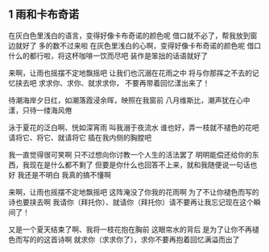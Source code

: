 ## 1 雨和卡布奇诺
在灰白色里浅白的语言，变得好像卡布奇诺的颜色呢
借口就不必了，帮我放到窗边就好了
多的数不过来啦
在灰色里浅白的心啊，变得好像卡布奇诺的颜色呢
借口什么的都行啦，将这杯咖啡一饮而尽吧
装作是笨拙的话语就好了

来啊，让雨也摇摆不定地飘摇吧
让我们也沉溺在花雨之中
将与你那挥之不去的记忆挟去吧
求求你、求你、就求求你，
不要再带着回忆漾出来了！


待潮海岸夕日红，如潮落霞浸余晖，映照在我窗前
八月维斯比，潮声犹在心中漾，只待一缕海风倦

泳于夏花的泛白啊、恍如深宵雨
叫我溺于夜流水
谁也好，弄一枝就不褪色的花吧
请将它、将它、就请将它
插在我内侧的胸膛吧


我一直觉得很可笑啊
只不过想向你讨教一个人生的活法罢了
明明能偿还给你的东西，我现在是什么都不剩了
但要是你什么也回答不上来，就和我随便说一句话也好
我还是不明白
我真的搞不懂啊

来啊，让雨也摇摆不定地飘摇吧
这阵淹没了你我的花雨啊
为了不让你褪色而写的诗也要挟去啊
我请你（拜托你）、就请你（拜托你）请不要再让我忘记现在这个瞬间了！

又是一个夏天结束了啊、我将一枝花抱在胸前
这眼帘水的背后 是为了让你不再褪色而写的的这首诗啊
就求你（求求你了），求你不要再抱着回忆满溢而出了
